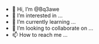 - 👋 Hi, I’m @Bq3awe
- 👀 I’m interested in ...
- 🌱 I’m currently learning ...
- 💞️ I’m looking to collaborate on ...
- 📫 How to reach me ...

<!---
Bq3awe/Bq3awe is a ✨ special ✨ repository because its `README.md` (this file) appears on your GitHub profile.
You can click the Preview link to take a look at your changes.
--->
